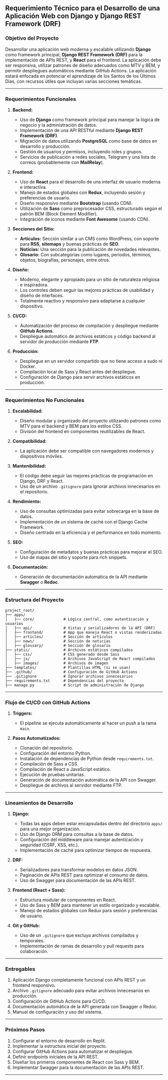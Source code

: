 
## Requerimiento Técnico para el Desarrollo de una Aplicación Web con Django y Django REST Framework (DRF)

### **Objetivo del Proyecto**

Desarrollar una aplicación web moderna y escalable utilizando **Django** como framework principal, **Django REST Framework (DRF)** para la implementación de APIs REST, y **React** para el frontend. La aplicación debe ser responsiva, utilizar patrones de diseño adecuados como MTV y BEM, y permitir despliegues automáticos mediante GitHub Actions. La aplicación estará enfocada en potenciar el aprendizaje de los Santos de los Últimos Días, con recursos útiles que incluyan varias secciones temáticas.

---

### **Requerimientos Funcionales**

1. **Backend:**

   - Uso de **Django** como framework principal para manejar la lógica de negocio y la administración de datos.
   - Implementación de una API RESTful mediante **Django REST Framework (DRF)**.
   - Migración de datos utilizando **PostgreSQL** como base de datos en desarrollo y producción.
   - Gestión de usuarios y permisos, incluyendo roles y grupos.
   - Servicios de publicación a redes sociales, Telegram y una lista de correos (probablemente con **MailRelay**).

2. **Frontend:**

   - Uso de **React** para el desarrollo de una interfaz de usuario moderna e interactiva.
   - Manejo de estados globales con **Redux**, incluyendo sesión y preferencias de usuario.
   - Diseño responsivo mediante **Bootstrap** (usando CDN).
   - Utilización de **Sass** como preprocesador CSS, estructurado según el patrón BEM (Block Element Modifier).
   - Integración de íconos mediante **Font Awesome** (usando CDN).

3. **Secciones del Sitio:**

   - **Artículos:** Sección similar a un CMS como WordPress, con soporte para **RSS**, **sitemaps** y buenas prácticas de **SEO**.
   - **Noticias:** Una sección para la publicación de novedades relevantes.
   - **Glosario:** Con subcategorías como lugares, periodos, términos, objetos, biografías, personajes, entre otros.

4. **Diseño:**

   - Moderno, elegante y apropiado para un sitio de naturaleza religiosa e inspiradora.
   - Los controles deben seguir las mejores prácticas de usabilidad y diseño de interfaces.
   - Totalmente reactivo y responsivo para adaptarse a cualquier dispositivo.

5. **CI/CD:**

   - Automatización del proceso de compilación y despliegue mediante **GitHub Actions**.
   - Despliegue automático de archivos estáticos y código backend al servidor de producción mediante **FTP**.

6. **Producción:**

   - Despliegue en un servidor compartido que no tiene acceso a sudo ni Docker.
   - Compilación local de Sass y React antes del despliegue.
   - Configuración de Django para servir archivos estáticos en producción.

---

### **Requerimientos No Funcionales**

1. **Escalabilidad:**

   - Diseño modular y organizado del proyecto utilizando patrones como MTV para el backend y BEM para los estilos CSS.
   - División del frontend en componentes reutilizables de React.

2. **Compatibilidad:**

   - La aplicación debe ser compatible con navegadores modernos y dispositivos móviles.

3. **Mantenibilidad:**

   - El código debe seguir las mejores prácticas de programación en Django, DRF y React.
   - Uso de un archivo `.gitignore` para ignorar archivos innecesarios en el repositorio.

4. **Rendimiento:**

   - Uso de consultas optimizadas para evitar sobrecarga en la base de datos.
   - Implementación de un sistema de caché con el Django Cache Framework.
   - Diseño centrado en la eficiencia y el performance en todo momento.

5. **SEO:**

   - Configuración de metadatos y buenas prácticas para mejorar el SEO.
   - Uso de mapas del sitio y soporte para rich snippets.

6. **Documentación:**

   - Generación de documentación automática de la API mediante **Swagger** o **Redoc**.

---

### **Estructura del Proyecto**

```plaintext
project_root/
├── apps/
│   ├── core/             # Lógica central, como autenticación y usuarios
│   ├── api/              # Vistas y serializadores de la API (DRF)
│   ├── frontend/         # App que maneja React o vistas renderizadas
│   ├── articles/         # Sección de artículos
│   ├── news/             # Sección de noticias
│   ├── glossary/         # Sección de glosario
├── static/               # Archivos estáticos compilados
│   ├── css/              # CSS generado desde Sass
│   ├── js/               # Archivos JavaScript de React compilados
│   ├── images/           # Archivos de imagen
├── templates/            # Plantillas HTML (si se usan)
├── .github/              # Configuración de GitHub Actions
├── .gitignore            # Ignorar archivos innecesarios
├── requirements.txt      # Dependencias del proyecto
├── manage.py             # Script de administración de Django
```

---

### **Flujo de CI/CD con GitHub Actions**

1. **Triggers:**

   - El pipeline se ejecuta automáticamente al hacer un push a la rama `main`.

2. **Pasos Automatizados:**

   - Clonación del repositorio.
   - Configuración del entorno Python.
   - Instalación de dependencias de Python desde `requirements.txt`.
   - Compilación de Sass a CSS.
   - Compilación de React a JavaScript estático.
   - Ejecución de pruebas unitarias.
   - Generación de documentación automática de la API con Swagger.
   - Despliegue de archivos al servidor mediante FTP.

---

### **Lineamientos de Desarrollo**

1. **Django:**

   - Todas las apps deben estar encapsuladas dentro del directorio `apps/` para una mejor organización.
   - Uso de Django ORM para consultas a la base de datos.
   - Configuración del middleware para manejar autenticación y seguridad (CSRF, XSS, etc.).
   - Implementación de caché para optimizar tiempos de respuesta.

2. **DRF:**

   - Serializadores para transformar modelos en datos JSON.
   - Paginación de APIs REST para optimizar el consumo de datos.
   - Uso de Swagger para documentación de las APIs REST.

3. **Frontend (React + Sass):**

   - Estructura modular de componentes en React.
   - Uso de Sass y BEM para mantener un estilo organizado y escalable.
   - Manejo de estados globales con Redux para sesión y preferencias de usuario.

4. **Git y GitHub:**

   - Uso de un `.gitignore` que excluya archivos compilados y temporales.
   - Implementación de ramas de desarrollo y pull requests para colaboración.

---

### **Entregables**

1. Aplicación Django completamente funcional con APIs REST y un frontend responsivo.
2. Archivo `.gitignore` adecuado para evitar archivos innecesarios en producción.
3. Configuración de GitHub Actions para CI/CD.
4. Documentación automática de la API generada con Swagger o Redoc.
5. Manual de configuración y uso del sistema.

---

### **Próximos Pasos**

1. Configurar el entorno de desarrollo en Replit.
2. Implementar la estructura inicial del proyecto.
3. Configurar GitHub Actions para automatizar el despliegue.
4. Definir endpoints iniciales de la API REST.
5. Diseñar los primeros componentes de React con Sass y BEM.
6. Implementar Swagger para la documentación de las APIs REST.

---
